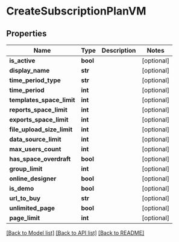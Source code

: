 # CreateSubscriptionPlanVM


## Properties
Name | Type | Description | Notes
------------ | ------------- | ------------- | -------------
**is_active** | **bool** |  | [optional] 
**display_name** | **str** |  | [optional] 
**time_period_type** | **str** |  | [optional] 
**time_period** | **int** |  | [optional] 
**templates_space_limit** | **int** |  | [optional] 
**reports_space_limit** | **int** |  | [optional] 
**exports_space_limit** | **int** |  | [optional] 
**file_upload_size_limit** | **int** |  | [optional] 
**data_source_limit** | **int** |  | [optional] 
**max_users_count** | **int** |  | [optional] 
**has_space_overdraft** | **bool** |  | [optional] 
**group_limit** | **int** |  | [optional] 
**online_designer** | **bool** |  | [optional] 
**is_demo** | **bool** |  | [optional] 
**url_to_buy** | **str** |  | [optional] 
**unlimited_page** | **bool** |  | [optional] 
**page_limit** | **int** |  | [optional] 

[[Back to Model list]](../README.md#documentation-for-models) [[Back to API list]](../README.md#documentation-for-api-endpoints) [[Back to README]](../README.md)


